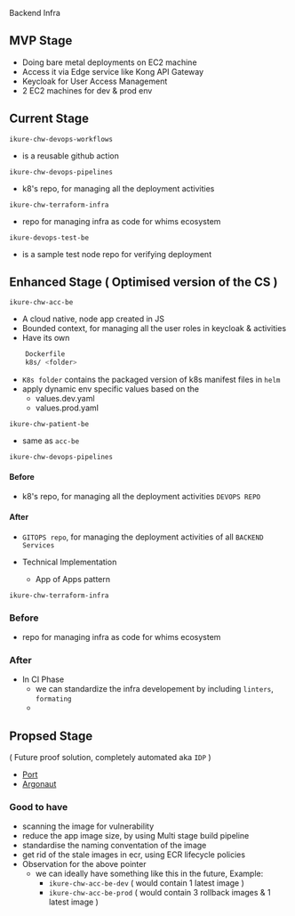Backend Infra

## MVP Stage

- Doing bare metal deployments on EC2 machine
- Access it via Edge service like Kong API Gateway
- Keycloak for User Access Management
- 2 EC2 machines for dev & prod env

## Current Stage

`ikure-chw-devops-workflows`

- is a reusable github action

`ikure-chw-devops-pipelines`

- k8's repo, for managing all the deployment activities

`ikure-chw-terraform-infra`

- repo for managing infra as code for whims ecosystem

`ikure-devops-test-be`

- is a sample test node repo for verifying deployment

## Enhanced Stage ( Optimised version of the CS )

`ikure-chw-acc-be`

- A cloud native, node app created in JS
- Bounded context, for managing all the user roles in keycloak & activities
- Have its own

```bash
    Dockerfile
    k8s/ <folder>
```

- `K8s folder` contains the packaged version of k8s manifest files in `helm`
- apply dynamic env specific values based on the
  - values.dev.yaml
  - values.prod.yaml

`ikure-chw-patient-be`

- same as `acc-be`

`ikure-chw-devops-pipelines`

#### Before

- k8's repo, for managing all the deployment activities `DEVOPS REPO`

#### After

- `GITOPS repo`, for managing the deployment activities of all `BACKEND Services`

- Technical Implementation
  - App of Apps pattern

`ikure-chw-terraform-infra`

### Before

- repo for managing infra as code for whims ecosystem

### After

- In CI Phase
  - we can standardize the infra developement by including `linters`, `formating`
  -

## Propsed Stage

( Future proof solution, completely automated aka `IDP` )

- [Port](https://www.getport.io/)
- [Argonaut](https://www.argonaut.dev/)

### Good to have

- scanning the image for vulnerability
- reduce the app image size, by using Multi stage build pipeline
- standardise the naming conventation of the image
- get rid of the stale images in ecr, using ECR lifecycle policies
- Observation for the above pointer
  - we can ideally have something like this in the future,
    Example:
    - `ikure-chw-acc-be-dev` ( would contain 1 latest image )
    - `ikure-chw-acc-be-prod` ( would contain 3 rollback images & 1 latest image )
